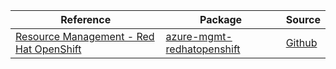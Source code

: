 | Reference | Package | Source |
|---|---|---|
|[Resource Management - Red Hat OpenShift](mgmt-redhatopenshift-readme.md)|[azure-mgmt-redhatopenshift](https://pypi.org/project/azure-mgmt-redhatopenshift)|[Github](https://github.com/Azure/azure-sdk-for-python/blob/main/sdk/redhatopenshift/azure-mgmt-redhatopenshift)|
